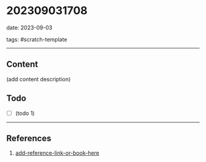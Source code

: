 # 202309031708

date: 2023-09-03

tags: #scratch-template

---

## Content

(add content description)

## Todo

- [ ] (todo 1)

---

## References

1. [add-reference-link-or-book-here]()
